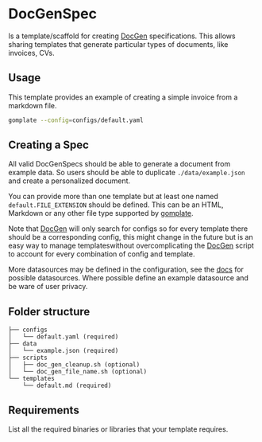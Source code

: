 # DocGenSpec

Is a template/scaffold for creating [DocGen](https://github.com/DanielCardonaRojas/docgen) specifications. This allows sharing templates that generate particular types of documents, like invoices, CVs.

## Usage

This template provides an example of creating a simple invoice from a markdown file.

```sh
gomplate --config=configs/default.yaml
```

## Creating a Spec

All valid DocGenSpecs should be able to generate a document from example data. So users should be able to duplicate `./data/example.json`
and create a personalized document.

You can provide more than one template but at least one named `default.FILE_EXTENSION` should be defined. This can be an HTML, Markdown or any other file type supported by [gomplate](https://github.com/hairyhenderson/gomplate).

Note that [DocGen](https://github.com/DanielCardonaRojas/docgen) will only search for configs so for every template there should be a corresponding config, this might change in the future but is an easy way to manage templateswithout overcomplicating the [DocGen](https://github.com/DanielCardonaRojas/docgen) script to account for every combination of config and template.

More datasources may be defined in the configuration, see the [docs](https://docs.gomplate.ca/datasources) for possible datasources. Where possible define an example datasource and be ware of user privacy.


## Folder structure

```
├── configs
│   └── default.yaml (required)
├── data
│   └── example.json (required)
├── scripts
│   ├── doc_gen_cleanup.sh (optional)
│   └── doc_gen_file_name.sh (optional)
└── templates
    └── default.md (required)
```

## Requirements

List all the required binaries or libraries that your template requires.
